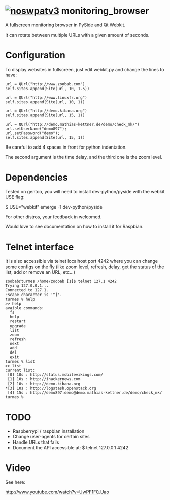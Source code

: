 [![noswpatv3](http://zoobab.wdfiles.com/local--files/start/noupcv3.jpg)](https://ffii.org/donate-now-to-save-europe-from-software-patents-says-ffii/)
monitoring_browser
==================

A fullscreen monitoring browser in PySide and Qt Webkit.

It can rotate between multiple URLs with a given amount of seconds.

Configuration
=============

To display websites in fullscreen, just edit webkit.py and change the lines to have:

    url = QUrl("http://www.zoobab.com")
    self.sites.append(Site(url, 10, 1.5))
    
    url = QUrl("http://www.linuxfr.org")
    self.sites.append(Site(url, 10, 1))

    url = QUrl("http://demo.kibana.org")
    self.sites.append(Site(url, 15, 1))

    url = QUrl("http://demo.mathias-kettner.de/demo/check_mk/")
    url.setUserName("demo897");
    url.setPassword("demo");
    self.sites.append(Site(url, 15, 1))

Be careful to add 4 spaces in front for python indentation.

The second argument is the time delay, and the third one is the zoom level.

Dependencies
============

Tested on gentoo, you will need to install dev-python/pyside with the webkit USE flag:

$ USE="webkit" emerge -1 dev-python/pyside

For other distros, your feedback in welcomed.

Would love to see documentation on how to install it for Raspbian.

Telnet interface
================

It is also accessible via telnet localhost port 4242 where you can change some
configs on the fly (like zoom level, refresh, delay, get the status of the
list, add or remove an URL, etc...)

    zoobab@turmes /home/zoobab [1]$ telnet 127.1 4242
    Trying 127.0.0.1...
    Connected to 127.1.
    Escape character is '^]'.
    turmes % help
    >> help
    avaible commands:
      fs
      help
      restart
      upgrade
      list
      zoom
      refresh
      next
      add
      del
      exit
    turmes % list
    >> list
    current list:
     [0] 10s : http://status.mobilevikings.com/
     [1] 10s : http://ihackernews.com
     [2] 10s : http://demo.kibana.org
    *[3] 10s : http://logstash.openstack.org
     [4] 15s : http://demo897:demo@demo.mathias-kettner.de/demo/check_mk/
    turmes %

TODO
====

* Raspberrypi / raspbian installation
* Change user-agents for certain sites
* Handle URLs that fails
* Document the API accessible at: $ telnet 127.0.0.1 4242 

Video
=====

See here:

http://www.youtube.com/watch?v=UwPF1F0_Uao
